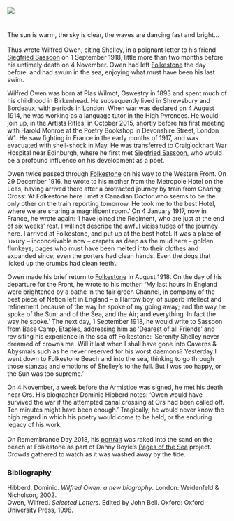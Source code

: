 <a href="https://beta.kent-maps.online"><img src="https://beta.kent-maps.online/juncture/ve-button.png"></a>
<param ve-config title="Wilfred Owen" author="Jeremy Page" layout="vtl" banner="https://upload.wikimedia.org/wikipedia/commons/0/06/Folkestone%2C_East_Pier_-_geograph.org.uk_-_3192400.jpg" label="Folkestone, East Pier" attribution="Helmut Zozmann" license="CC BY-SA 2.0">

<param ve-entity eid=“Q2051722” aliases=“Yalding”>

#

The sun is warm, the sky is clear, the waves are dancing fast and bright…
<br><br>
Thus wrote Wilfred Owen, citing Shelley, in a poignant letter to his friend [Siegfried Sassoon](/20c/20c-sassoon-biography) on 1 September 1918, little more than two months before his untimely death on 4 November. Owen had left [Folkestone](/20c/20c-folkestone-ww1) the day before, and had swum in the sea, enjoying what must have been his last swim.
<param ve-image url="https://upload.wikimedia.org/wikipedia/commons/e/ea/Wilfred_Owen.png" label="Portrait of Wilfred Owen, found in a collection of his poems from 1920" attribution="Unknown author, Public domain, via Wikimedia Commons">

Wilfred Owen was born at Plas Wilmot, Oswestry in 1893 and spent much of his childhood in Birkenhead. He subsequently lived in Shrewsbury and Bordeaux, with periods in London. When war was declared on 4 August 1914, he was working as a language tutor in the High Pyrenees. He would join up, in the Artists Rifles, in October 2015, shortly before his first meeting with Harold Monroe at the Poetry Bookshop in Devonshire Street, London W1. He saw fighting in France in the early months of 1917, and was evacuated with shell-shock in May. He was transferred to Craiglockhart War Hospital near Edinburgh, where he first met [Siegfried Sassoon](20c/20c-sassoon-biography), who would be a profound influence on his development as a poet.
<param ve-image url="https://upload.wikimedia.org/wikipedia/commons/0/0b/Siegfried_Sassoon_by_George_Charles_Beresford_%281915%29.jpg" label="Siegfried Sassoon" attribution="George Charles Beresford, Public domain, via Wikimedia Commons">

Owen twice passed through [Folkestone](/20c/20c-folkestone-ww1) on his way to the Western Front. On 29 December 1916, he wrote to his mother from the <span data-mouseover-image-zoomto="129,611,463,298">Metropole Hotel</span> on the Leas, having arrived there after a protracted journey by train from Charing Cross: ‘At Folkestone here I met a Canadian Doctor who seems to be the only other on the train reporting tomorrow. He took me to the best Hotel, where we are sharing a magnificent room.’ On 4 January 1917, now in France, he wrote again: ‘I have joined the Regiment, who are just at the end of six weeks’ rest. I will not describe the awful vicissitudes of the journey here. I arrived at Folkestone, and put up at the best hotel. It was a place of luxury – inconceivable now – carpets as deep as the mud here – golden flunkeys; pages who must have been melted into their clothes and expanded since; even the porters had clean hands. Even the dogs that licked up the crumbs had clean teeth’. 
<param ve-image url="https://stor.artstor.org/stor/99b7d20b-3896-4a2a-9f34-251e5ee6afb3" label="Folkestone Map in Ward and Lock Illustrated Guide Book, 1928" attribution="Kent Maps Online">

Owen made his brief return to [Folkestone](/20c/20c-folkestone-ww1) in August 1918. On the day of his departure for the Front, he wrote to his mother: ‘My last hours in England were brightened by a bathe in the fair green Channel, in company of the best piece of Nation left in England – a Harrow boy, of superb intellect and refinement because of the way he spoke of my going away; and the way he spoke of the Sun; and of the Sea, and the Air; and everything. In fact the way he spoke.’ The next day, 1 September 1918, he would write to Sassoon from Base Camp, Etaples, addressing him as ‘Dearest of all Friends’ and revisiting his experience in the sea off Folkestone: ‘Serenity Shelley never dreamed of crowns me. Will it last when I shall have gone into Caverns & Abysmals such as he never reserved for his worst daemons? Yesterday I went down to Folkestone Beach and into the sea, thinking to go through those stanzas and emotions of Shelley’s to the full. But I was too happy, or the Sun was too supreme.’
<param ve-image url="https://upload.wikimedia.org/wikipedia/commons/f/f3/The_Lees_-i.e.%2C_Leas-%2C_Folkestone%2C_England-LCCN2002696746.jpg" label="The Leas, Folkestone between 1890 and 1900" attribution="Photochrom Print Collection">

On 4 November, a week before the Armistice was signed, he met his death near Ors. His biographer Dominic Hibberd notes: ‘Owen would have survived the war if the attempted canal crossing at Ors had been called off. Ten minutes might have been enough.’ Tragically, he would never know the high regard in which his poetry would come to be held, or the enduring legacy of his work.
<br><br>
On Remembrance Day 2018, his [portrait](https://www.sandinyoureye.co.uk/pages-of-the-sea) was raked into the sand on the beach at Folkestone as part of Danny Boyle’s [Pages of the Sea](https://youtu.be/aMgUE2Lg79E) project. Crowds gathered to watch as it was washed away by the tide.
<param ve-image url="https://stor.artstor.org/stor/df3b9666-7ba5-4197-9ab8-a0223a7cb5aa" label="Road of Remembrance, Folkestone" attribution="Michelle Crowther">

### Bibliography
Hibberd, Dominic. _Wilfred Owen: a new biography_. London: Weidenfeld & Nicholson, 2002.   
Owen, Wilfred. _Selected Letters_. Edited by John Bell. Oxford: Oxford University Press, 1998.
